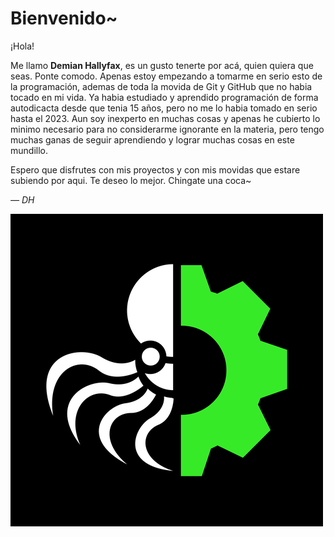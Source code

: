 # Bienvenido~

¡Hola!

Me llamo **Demian Hallyfax**, es un gusto tenerte por acá, quien quiera que seas. Ponte comodo.
Apenas estoy empezando a tomarme en serio esto de la programación, ademas de toda la movida de Git y GitHub que no habia tocado en mi vida. Ya habia estudiado y aprendido programación de forma autodicacta desde que tenia 15 años, pero no me lo habia tomado en serio hasta el 2023. 
Aun soy inexperto en muchas cosas y apenas he cubierto lo minimo necesario para no considerarme ignorante en la materia, pero tengo muchas ganas de seguir aprendiendo y lograr muchas cosas en este mundillo.


Espero que disfrutes con mis proyectos y con mis movidas que estare subiendo por aqui.
Te deseo lo mejor. Chingate una coca~

  *— DH*

  ![](https://github.com/DemianHallyfax/DemianHallyfax/blob/main/MiBandera.png)
